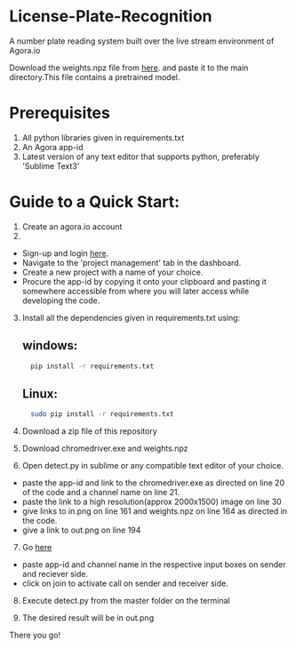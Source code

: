# License-Plate-Recognition

A number plate reading system built over the live stream environment of Agora.io

Download the weights.npz file from [here](https://drive.google.com/file/d/0B-MtVXQMUxQiZElfSy1ON09QQ0U/view?usp=sharing). and paste it to the main directory.This file contains a pretrained model. 

# Prerequisites
1. All python libraries given in requirements.txt
2. An Agora app-id 
3. Latest version of any text editor that supports python, preferably 'Sublime Text3'

# Guide to a Quick Start:
1. Create an agora.io account 
2. 
-  Sign-up and login [here](https://dashboard.agora.io).
-  Navigate to the 'project management' tab in the dashboard.
-  Create a new project with a name of your choice.
-  Procure the app-id by copying it onto your clipboard and pasting it somewhere accessible from where you will later access while           developing the code.

3. Install all the dependencies given in requirements.txt using:
   ## windows:
   ```bash
     pip install -r requirements.txt
   ```
   ## Linux:
    ```bash
      sudo pip install -r requirements.txt
   ```
4. Download a zip file of this repository

5. Download chromedriver.exe and weights.npz

6. Open detect.py in sublime or any compatible text editor of your choice.
  - paste the app-id and link to the chromedriver.exe as directed on line 20 of the code and a channel name on line 21.
  - paste the link to a high resolution(approx 2000x1500) image on line 30
  - give links to in.png on line 161 and weights.npz on line 164 as directed in the code.
  - give a link to out.png on line 194
  
7. Go [here](https://sidsharma27.github.io)
  - paste app-id and channel name in the respective input boxes  on sender and reciever side.
  - click on join to activate call on sender and receiver side.

8. Execute detect.py from the master folder on the terminal 

9. The desired result will be in out.png

There you go!
 
    
    

